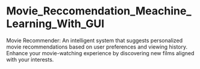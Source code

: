 # Movie_Reccomendation_Meachine_Learning_With_GUI
Movie Recommender: An intelligent system that suggests personalized movie recommendations based on user preferences and viewing history. Enhance your movie-watching experience by discovering new films aligned with your interests.
